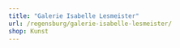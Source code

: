 ```yaml
---
title: "Galerie Isabelle Lesmeister"
url: /regensburg/galerie-isabelle-lesmeister/
shop: Kunst
---
```

